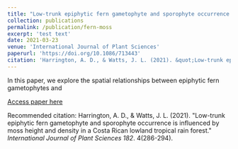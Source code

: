 ```yaml
---
title: "Low-trunk epiphytic fern gametophyte and sporophyte occurrence is influenced by moss height and density in a Costa Rican lowland tropical rain forest"
collection: publications
permalink: /publication/fern-moss
excerpt: 'test text'
date: 2021-03-23
venue: 'International Journal of Plant Sciences'
paperurl: 'https://doi.org/10.1086/713443'
citation: 'Harrington, A. D., & Watts, J. L. (2021). &quot;Low-trunk epiphytic fern gametophyte and sporophyte occurrence is influenced by moss height and density in a Costa Rican lowland tropical rain forest.&quot; <i>International Journal of Plant Sciences 182</i>. 4(286-294).'
---
```

In this paper, we explore the spatial relationships between epiphytic fern gametophytes and 

[Access paper here](https://doi.org/10.1086/713443)

Recommended citation: Harrington, A. D., & Watts, J. L. (2021). &quot;Low-trunk epiphytic fern gametophyte and sporophyte occurrence is influenced by moss height and density in a Costa Rican lowland tropical rain forest.&quot; <i>International Journal of Plant Sciences 182</i>. 4(286-294).
